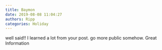 ```yaml
---
title: Baymon
date: 2019-08-08 11:04:27
authors: Ripp
categories: Holiday
---
```


 well said!! I learned a lot from your post. go more public somehow. Great Information